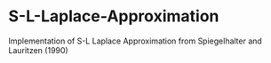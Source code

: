 # S-L-Laplace-Approximation
Implementation of S-L Laplace Approximation from Spiegelhalter and Lauritzen (1990)
